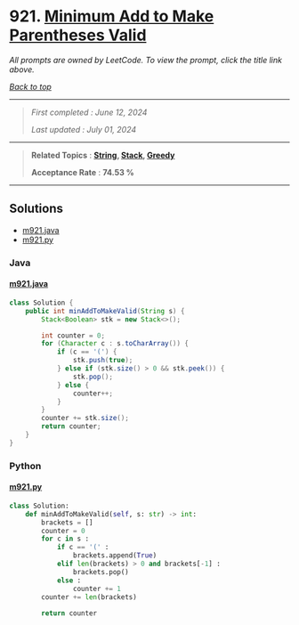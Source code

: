 # 921. [Minimum Add to Make Parentheses Valid](<https://leetcode.com/problems/minimum-add-to-make-parentheses-valid>)

*All prompts are owned by LeetCode. To view the prompt, click the title link above.*

*[Back to top](<../README.md>)*

------

> *First completed : June 12, 2024*
>
> *Last updated : July 01, 2024*

------

> **Related Topics** : **[String](<by_topic/String.md>), [Stack](<by_topic/Stack.md>), [Greedy](<by_topic/Greedy.md>)**
>
> **Acceptance Rate** : **74.53 %**

------

## Solutions

- [m921.java](<../my-submissions/m921.java>)
- [m921.py](<../my-submissions/m921.py>)
### Java
#### [m921.java](<../my-submissions/m921.java>)
```Java
class Solution {
    public int minAddToMakeValid(String s) {
        Stack<Boolean> stk = new Stack<>();

        int counter = 0;
        for (Character c : s.toCharArray()) {
            if (c == '(') {
                stk.push(true);
            } else if (stk.size() > 0 && stk.peek()) {
                stk.pop();
            } else {
                counter++;
            }
        }
        counter += stk.size();
        return counter;
    }
}
```

### Python
#### [m921.py](<../my-submissions/m921.py>)
```Python
class Solution:
    def minAddToMakeValid(self, s: str) -> int:
        brackets = []
        counter = 0
        for c in s :
            if c == '(' :
                brackets.append(True)
            elif len(brackets) > 0 and brackets[-1] :
                brackets.pop()
            else :
                counter += 1
        counter += len(brackets)
        
        return counter
```

